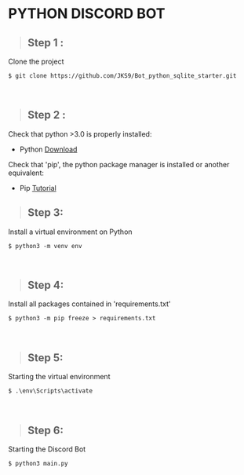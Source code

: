 # **PYTHON DISCORD BOT**

> ## **Step 1 :**

Clone the project

```
$ git clone https://github.com/JKS9/Bot_python_sqlite_starter.git
```

&nbsp;

> ## **Step 2 :**

Check that python >3.0 is properly installed:

- Python [Download](https://www.python.org/downloads/)

Check that 'pip', the python package manager is installed or another equivalent:

- Pip [Tutorial](https://geekflare.com/fr/python-pip-installation/)
  &nbsp;

> ## **Step 3:**

Install a virtual environment on Python

```
$ python3 -m venv env
```

&nbsp;

> ## **Step 4:**

Install all packages contained in 'requirements.txt'

```
$ python3 -m pip freeze > requirements.txt
```

&nbsp;

> ## **Step 5:**

Starting the virtual environment

```
$ .\env\Scripts\activate
```

&nbsp;

> ## **Step 6:**

Starting the Discord Bot

```
$ python3 main.py
```

&nbsp;
